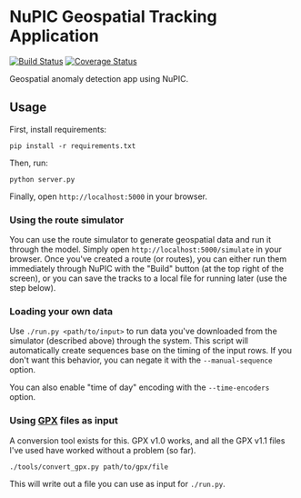 # NuPIC Geospatial Tracking Application

[![Build Status](https://travis-ci.org/numenta/nupic.geospatial.svg?branch=master)](https://travis-ci.org/numenta/nupic.geospatial) [![Coverage Status](https://coveralls.io/repos/numenta/nupic.geospatial/badge.png?branch=master)](https://coveralls.io/r/numenta/nupic.geospatial?branch=master)

Geospatial anomaly detection app using NuPIC.

## Usage

First, install requirements:

    pip install -r requirements.txt

Then, run:

    python server.py

Finally, open `http://localhost:5000` in your browser.

### Using the route simulator

You can use the route simulator to generate geospatial data and run it through the model. Simply open `http://localhost:5000/simulate` in your browser. Once you've created a route (or routes), you can either run them immediately through NuPIC with the "Build" button (at the top right of the screen), or you can save the tracks to a local file for running later (use the step below).

### Loading your own data

Use `./run.py <path/to/input>` to run data you've downloaded from the simulator (described above) through the system. This script will automatically create sequences base on the timing of the input rows. If you don't want this behavior, you can negate it with the `--manual-sequence` option.

You can also enable "time of day" encoding with the `--time-encoders` option.

### Using [GPX](http://www.topografix.com/gpx.asp) files as input

A conversion tool exists for this. GPX v1.0 works, and all the GPX v1.1 files I've used have worked without a problem (so far). 

    ./tools/convert_gpx.py path/to/gpx/file

This will write out a file you can use as input for `./run.py`.
